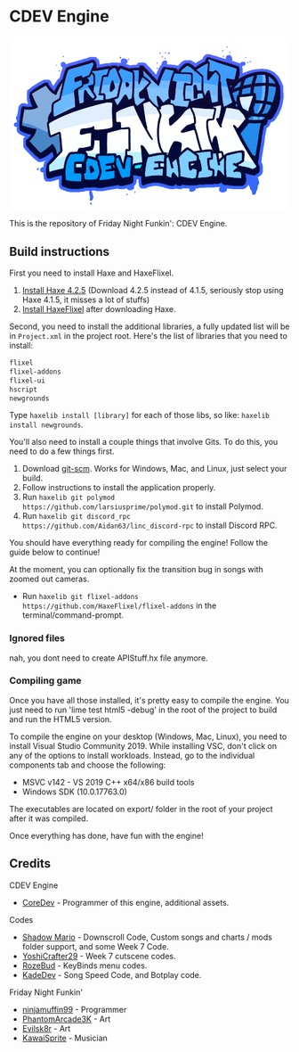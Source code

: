 # CDEV Engine
![CDEV Engine Logo](art/CDEV-Engine-Logo.png)

This is the repository of Friday Night Funkin': CDEV Engine.

## Build instructions

First you need to install Haxe and HaxeFlixel.
1. [Install Haxe 4.2.5](https://haxe.org/download/version/4.2.5/) (Download 4.2.5 instead of 4.1.5, seriously stop using Haxe 4.1.5, it misses a lot of stuffs)
2. [Install HaxeFlixel](https://haxeflixel.com/documentation/install-haxeflixel/) after downloading Haxe.

Second, you need to install the additional libraries, a fully updated list will be in `Project.xml` in the project root. Here's the list of libraries that you need to install:
```
flixel
flixel-addons
flixel-ui
hscript
newgrounds
```
Type `haxelib install [library]` for each of those libs, so like: `haxelib install newgrounds`.

You'll also need to install a couple things that involve Gits. To do this, you need to do a few things first.
1. Download [git-scm](https://git-scm.com/downloads). Works for Windows, Mac, and Linux, just select your build.
2. Follow instructions to install the application properly.
3. Run `haxelib git polymod https://github.com/larsiusprime/polymod.git` to install Polymod.
4. Run `haxelib git discord_rpc https://github.com/Aidan63/linc_discord-rpc` to install Discord RPC.

You should have everything ready for compiling the engine! Follow the guide below to continue!

At the moment, you can optionally fix the transition bug in songs with zoomed out cameras.
- Run `haxelib git flixel-addons https://github.com/HaxeFlixel/flixel-addons` in the terminal/command-prompt.

### Ignored files

nah, you dont need to create APIStuff.hx file anymore.

### Compiling game

Once you have all those installed, it's pretty easy to compile the engine. You just need to run 'lime test html5 -debug' in the root of the project to build and run the HTML5 version.

To compile the engine on your desktop (Windows, Mac, Linux), you need to install Visual Studio Community 2019.
While installing VSC, don't click on any of the options to install workloads. Instead, go to the individual components tab and choose the following:
* MSVC v142 - VS 2019 C++ x64/x86 build tools
* Windows SDK (10.0.17763.0)

The executables are located on export/ folder in the root of your project after it was compiled.

Once everything has done, have fun with the engine!

## Credits

CDEV Engine
- [CoreDev](https://twitter.com/core5570r) - Programmer of this engine, additional assets.

Codes
- [Shadow Mario](https://twitter.com/Shadow_Mario_) - Downscroll Code, Custom songs and charts / mods folder support, and some Week 7 Code.
- [YoshiCrafter29](https://twitter.com/YoshiCrafter29) - Week 7 cutscene codes.
- [RozeBud](https://twitter.com/helpme_thebigt) - KeyBinds menu codes.
- [KadeDev](https://twitter.com/kade0912) - Song Speed Code, and Botplay code.

Friday Night Funkin'
- [ninjamuffin99](https://twitter.com/ninja_muffin99) - Programmer
- [PhantomArcade3K](https://twitter.com/phantomarcade3k) - Art
- [Evilsk8r](https://twitter.com/evilsk8r) - Art
- [KawaiSprite](https://twitter.com/kawaisprite) - Musician
